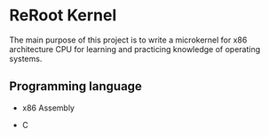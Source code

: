 # ReRoot Kernel

The main purpose of this project is to write a microkernel for x86 architecture CPU for learning and practicing knowledge of operating systems.

## Programming language

- x86 Assembly

- C
  